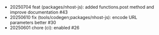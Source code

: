 - 20250704 feat (packages/nhost-js): added functions.post method and improve documentation #43
- 20250610 fix (tools/codegen;packages/nhost-js): encode URL parameters better #30
- 20250601 chore (ci): enabled #26
